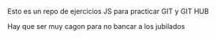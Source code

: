 Esto es un repo de ejercicios JS para practicar GIT y GIT HUB

Hay que ser muy cagon para no bancar a los jubilados
 